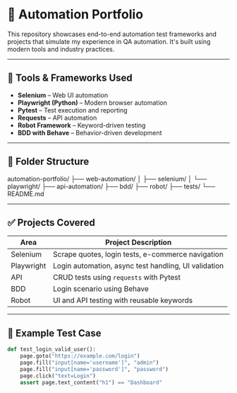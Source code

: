 # 🚀 Automation Portfolio

This repository showcases end-to-end automation test frameworks and projects that simulate my experience in QA automation. It's built using modern tools and industry practices.

---

## 🔧 Tools & Frameworks Used

- **Selenium** – Web UI automation
- **Playwright (Python)** – Modern browser automation
- **Pytest** – Test execution and reporting
- **Requests** – API automation
- **Robot Framework** – Keyword-driven testing
- **BDD with Behave** – Behavior-driven development

---

## 📁 Folder Structure

automation-portfolio/
├── web-automation/
│ ├── selenium/
│ └── playwright/
├── api-automation/
├── bdd/
├── robot/
├── tests/
└── README.md


---

## ✅ Projects Covered

| Area       | Project Description                                       |
|------------|------------------------------------------------------------|
| Selenium   | Scrape quotes, login tests, e-commerce navigation         |
| Playwright | Login automation, async test handling, UI validation      |
| API        | CRUD tests using `requests` with Pytest                   |
| BDD        | Login scenario using Behave                               |
| Robot      | UI and API testing with reusable keywords                 |

---

## 🧪 Example Test Case

```python
def test_login_valid_user():
    page.goto("https://example.com/login")
    page.fill("input[name='username']", "admin")
    page.fill("input[name='password']", "password")
    page.click("text=Login")
    assert page.text_content("h1") == "Dashboard"
